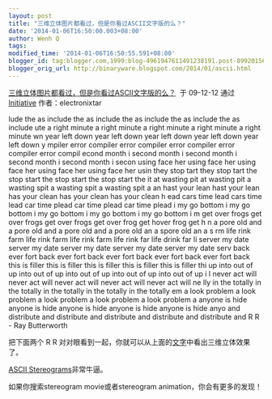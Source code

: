 ```yaml
---
layout: post
title: "三维立体图片都看过，但是你看过ASCII文字版的么？"
date: '2014-01-06T16:50:00.003+08:00'
author: Wenh Q
tags:
modified_time: '2014-01-06T16:50:55.591+08:00'
blogger_id: tag:blogger.com,1999:blog-4961947611491238191.post-8992015644126914083
blogger_orig_url: http://binaryware.blogspot.com/2014/01/ascii.html
---
```

[三维立体图片都看过，但是你看过ASCII文字版的么？](http://initiative.yo2.cn/archives/644324)  于
09-12-12 通过 [Initiative](http://initiative.yo2.cn/)
作者：electronixtar

lude the as include the as include the as include the as include the as
include ute a right minute a right minute a right minute a right minute
a right minute wn year left down year left down year left down year left
down year left down y mpiler error compiler error compiler error
compiler error compiler error compil econd month i second month i second
month i second month i second month i secon using face her using face
her using face her using face her using face her usin they stop tart
they stop tart the stop start the stop start the stop start the it at
wasting pit at wasting pit a wasting spit a wasting spit a wasting spit
a an hast your lean hast your lean has your clean has your clean has
your clean h ead cars time lead cars time lead car time plead car time
plead car time plead i my go bottom i my go bottom i my go bottom i my
go bottom i my go bottom i m get over frogs get over frogs get over
frogs get over frog get hover frog get h n a pore old and a pore old and
a pore old and a pore old an a spore old an a s rm life rink farm life
rink farm life rink farm life rink far life drink far li server my date
server my date server my date server my date server my date serv back
ever fort back ever fort back ever fort back ever fort back ever fort
back this is filler this is filler this is filler this is filler this is
filler thi up into out of up into out of up into out of up into out of
up into out of up i l never act will never act will never act will never
act will never act will ne lly in the totally in the totally in the
totally in the totally in the totally em a look problem a look problem a
look problem a look problem a look problem a anyone is hide anyone is
hide anyone is hide anyone is hide anyone is hide anyo and distribute
and distribute and distribute and distribute and distribute and
 R R - Ray Butterworth


把下面两个 R R
对对眼看到一起，你就可以从上面的[文字](http://www.lce.hut.fi/~ikalliom/stereo.txt)中看出三维立体效果了。

[ASCII
Stereograms](http://community.livejournal.com/3d_magic_eye/20339.html)非常牛逼。

如果你搜索stereogram movie或者stereogram animation，你会有更多的发现！
